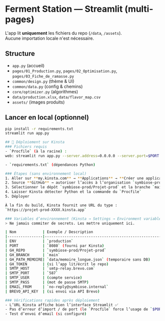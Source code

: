# Ferment Station — Streamlit (multi-pages)

L'app lit **uniquement** les fichiers du repo (`/data`, `/assets`).  
Aucune importation locale n'est nécessaire.

## Structure
- `app.py` (accueil)
- `pages/01_Production.py`, `pages/02_Optimisation.py`, `pages/03_Fiche_de_ramasse.py`
- `common/design.py` (thème & UI)
- `common/data.py` (config & chemins)
- `core/optimizer.py` (algorithmes)
- `data/production.xlsx`, `data/flavor_map.csv`
- `assets/` (images produits)

## Lancer en local (optionnel)
```bash
pip install -r requirements.txt
streamlit run app.py

## 🚀 Déploiement sur Kinsta
### Fichiers requis
- `Procfile` (à la racine) :
web: streamlit run app.py --server.address=0.0.0.0 --server.port=$PORT

- `requirements.txt` (dépendances Python)

### Étapes (sans environnement local)
1. Aller sur **my.kinsta.com** → **Applications** → **Créer une application**  
2. Source **GitHub** → autoriser l’accès à l’organisation `symbiose-prod`  
3. Sélectionner le dépôt `symbiose-prod/Projet-prod` et la branche `main`  
4. Laisser Kinsta détecter Python et la commande du `Procfile`  
5. Déployer

À la fin du build, Kinsta fournit une URL du type :  
`https://projet-prod-XXXX.kinsta.app`

### Variables d’environnement (Kinsta → Settings → Environment variables)
> Ne jamais commiter de secrets. Les mettre uniquement ici.

| Nom            | Exemple / Description                                  |
|----------------|---------------------------------------------------------|
| ENV            | `production`                                           |
| PORT           | `8080` (fourni par Kinsta)                             |
| GH_REPO        | `symbiose-prod/Projet-prod`                            |
| GH_BRANCH      | `main`                                                 |
| GH_PATH_MEMOIRE| `data/memoire_longue.json` (temporaire sans DB)        |
| GH_TOKEN       | (si l’app lit/écrit le repo)                           |
| SMTP_HOST      | `smtp-relay.brevo.com`                                 |
| SMTP_PORT      | `587`                                                  |
| SMTP_USER      | (compte service)                                       |
| SMTP_PASS      | (mot de passe SMTP)                                    |
| EMAIL_FROM     | `no-reply@symbiose.internal`                           |
| BREVO_API_KEY  | (si envoi via API Brevo)                               |

### Vérifications rapides après déploiement
- L’URL Kinsta affiche bien l’interface Streamlit ✅  
- Pas d’erreur d’import / de port (le `Procfile` force l’usage de `$PORT`)  
- Test d’envoi d’email (si configuré)  
